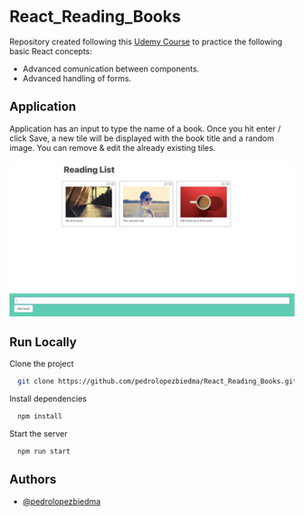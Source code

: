 # React_Reading_Books

Repository created following this [Udemy Course](https://www.udemy.com/course/react-redux/) to practice the following basic React concepts:

- Advanced comunication between components.
- Advanced handling of forms.

## Application

Application has an input to type the name of a book. Once you hit enter / click Save, a new tile will be displayed with the book title and a random image. You can remove & edit the already existing tiles.

![Screenshot](src/utils/Reading_Books.png)

## Run Locally

Clone the project

```bash
  git clone https://github.com/pedrolopezbiedma/React_Reading_Books.git
```

Install dependencies

```bash
  npm install
```

Start the server

```bash
  npm run start
```

## Authors

- [@pedrolopezbiedma](https://github.com/pedrolopezbiedma)
